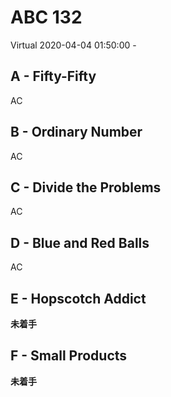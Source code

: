 #   ABC 132

Virtual 2020-04-04 01:50:00 -

##  A - Fifty-Fifty

AC

##  B - Ordinary Number

AC

##  C - Divide the Problems

AC

##  D - Blue and Red Balls

AC

##  E - Hopscotch Addict

**未着手**

##  F - Small Products

**未着手**
